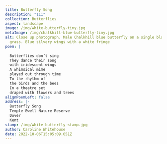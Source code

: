 ```yaml
---
title: Butterfly Song
description: "111"
collection: Butterflies
aspect: landscape
image: /img/white-butterfly-tiny.jpg
metaImage: /img/chalkhill-blue-butterfly-tiny.jpg
alt: Close up photograph. Male Chalkhill blue butterfly on a single blade of
  grass. Blue silvery wings with a white fringe
poem: |
  
  Butterflies don’t sing
  They dance their song
  with iridescent wings
  A whimsical mime
  played out through time
  To the rhythm of 
  the birds and the bees
  In a theatre set 
  draped with flowers and trees
alignPoemLeft: false
address: |-
  Butterfly Song
  Temple Ewell Nature Reserve
  Dover 
  Kent
stamp: /img/white-butterfly-stamp.jpg
author: Caroline Whitehouse
date: 2022-10-06T15:05:09.651Z
---
```

